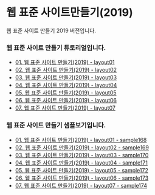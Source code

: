 # 웹 표준 사이트만들기(2019)
웹 표준 사이트 만들기 2019 버전입니다.

<h3>웹 표준 사이트 만들기 튜토리얼입니다.</h3>
<ul>
    <li><a href="http://wtss.tistory.com/168">01. 웹 표준 사이트 만들기(2019) - layout01</a></li>
    <li><a href="http://wtss.tistory.com/169">02. 웹 표준 사이트 만들기(2019) - layout02</a></li>
    <li><a href="http://wtss.tistory.com/170">03. 웹 표준 사이트 만들기(2019) - layout03</a></li>
    <li><a href="http://wtss.tistory.com/171">04. 웹 표준 사이트 만들기(2019) - layout04</a></li>
    <li><a href="http://wtss.tistory.com/172">05. 웹 표준 사이트 만들기(2019) - layout05</a></li>
    <li><a href="http://wtss.tistory.com/173">06. 웹 표준 사이트 만들기(2019) - layout06</a></li>
    <li><a href="http://wtss.tistory.com/174">07. 웹 표준 사이트 만들기(2019) - layout07</a></li>
</ul>


<h3>웹 표준 사이트 만들기 샘플보기입니다.</h3>
<ul>
    <li><a href="https://webstoryboy.github.io/webstandard2019/sample168.html">01. 웹 표준 사이트 만들기(2019) - layout01 - sample168</a></li>
    <li><a href="https://webstoryboy.github.io/webstandard2019/sample169.html">02. 웹 표준 사이트 만들기(2019) - layout02 - sample169</a></li>
    <li><a href="https://webstoryboy.github.io/webstandard2019/sample170.html">03. 웹 표준 사이트 만들기(2019) - layout03 - sample170</a></li>
    <li><a href="https://webstoryboy.github.io/webstandard2019/sample171.html">04. 웹 표준 사이트 만들기(2019) - layout04 - sample171</a></li>
    <li><a href="https://webstoryboy.github.io/webstandard2019/sample172.html">05. 웹 표준 사이트 만들기(2019) - layout05 - sample172</a></li>
    <li><a href="https://webstoryboy.github.io/webstandard2019/sample173.html">06. 웹 표준 사이트 만들기(2019) - layout06 - sample173</a></li>
    <li><a href="https://webstoryboy.github.io/webstandard2019/sample174.html">07. 웹 표준 사이트 만들기(2019) - layout07 - sample174</a></li>
</ul>
